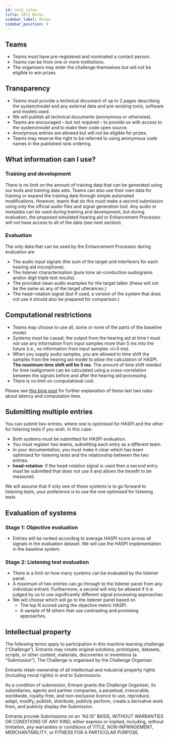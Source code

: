 ```yaml
---
id: cec2_rules
title: CEC2 Rules
sidebar_label: Rules
sidebar_position: 9
---
```


## Teams

- Teams must have pre-registered and nominated a contact person.
- Teams can be from one or more institutions.
- The organisers may enter the challenge themselves but will not be eligible to win prizes.

## Transparency

- Teams must provide a technical document of up to 2 pages describing the system/model and any external data and pre-existing tools, software and models used.
- We will publish all technical documents (anonymous or otherwise).
- Teams are encouraged – but not required – to provide us with access to the system/model and to make their code open source.
- Anonymous entries are allowed but will not be eligible for prizes.
- Teams may reserve the right to be referred to using anonymous code names in the published rank ordering.

## What information can I use?

### Training and development

There is no limit on the amount of training data that can be generated using our tools and training data sets. Teams can also use their own data for training or expand the training data through simple automated modifications. However, teams that do this must make a second submission using only the official audio files and signal generation tool. Any audio or metadata can be used during training and development, but during evaluation, the proposed simulated hearing aid or Enhancement Processor will not have access to all of the data (see next section).

### Evaluation

The only data that can be used by the Enhancement Processor during evaluation are

- The audio input signals (the sum of the target and interferers for each hearing aid microphone).
- The listener characterisation (pure tone air-conduction audiograms and/or digit triple test results).
- The provided clean audio examples for the target talker (these will not be the same as any of the target utterances.)
- The head-rotation signal (but if used, a version of the system that does not use it should also be prepared for comparison.)
## Computational restrictions

- Teams may choose to use all, some or none of the parts of the baseline model.
- Systems must be causal; the output from the hearing aid at time t must not use any information from input samples more than 5 ms into the future (i.e., no information from input samples >t+5 ms).
- When you supply audio samples, you are allowed to time shift the samples from the hearing aid model to allow the calculation of HASPI. **The maximum time shift will be 5 ms.** The amount of time shift needed for time realignment can be calculated using a cross-correlation between the signals before and after the hearing aid processing.
- There is no limit on computational cost.

Please see [this blog post](http://claritychallenge.org/latency-computation-time-and-real-time-operation) for further explanation of these last two rules about latency and computation time.

## Submitting multiple entries

You can submit two entries, where one is optimised for HASPI and the other for listening tests if you wish. In this case:

- Both systems must be submitted for HASPI evaluation.
- You must register two teams, submitting each entry as a different team.
- In your documentation, you must make it clear which has been optimised for listening tests and the relationship between the two entries.
- **head-rotation**: if the head-rotation signal is used then a second entry must be submitted that does not use it and allows the benefit to be measured.

We will assume that if only one of these systems is to go forward to listening tests, your preference is to use the one optimised for listening tests.

## Evaluation of systems

### Stage 1: Objective evaluation

- Entries will be ranked according to average HASPI score across all signals in the evaluation dataset. We will use the HASPI implementation in the baseline system.

### Stage 2: Listening test evaluation

- There is a limit on how many systems can be evaluated by the listener panel.
- A maximum of two entries can go through to the listener panel from any individual entrant. Furthermore, a second will only be allowed if it is judged by us to use significantly different signal processing approaches.
- We will choose which will go to the listener panel based on
   - The top N scored using the objective metric HASPI.
   - A sample of M others that use contrasting and promising approaches.

## Intellectual property

The following terms apply to participation in this machine learning challenge (“Challenge”). Entrants may create original solutions, prototypes, datasets, scripts, or other content, materials, discoveries or inventions (a “Submission”). The Challenge is organised by the Challenge Organiser.

Entrants retain ownership of all intellectual and industrial property rights (including moral rights) in and to Submissions.

As a condition of submission, Entrant grants the Challenge Organiser, its subsidiaries, agents and partner companies, a perpetual, irrevocable, worldwide, royalty-free, and non-exclusive licence to use, reproduce, adapt, modify, publish, distribute, publicly perform, create a derivative work from, and publicly display the Submission.

Entrants provide Submissions on an “AS IS” BASIS, WITHOUT WARRANTIES OR CONDITIONS OF ANY KIND, either express or implied, including, without limitation, any warranties or conditions of TITLE, NON-INFRINGEMENT, MERCHANTABILITY, or FITNESS FOR A PARTICULAR PURPOSE.

